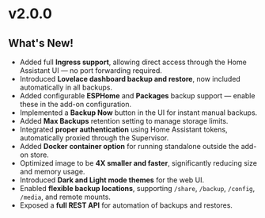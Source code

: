 # v2.0.0

## What's New!
- Added full **Ingress support**, allowing direct access through the Home Assistant UI — no port forwarding required.  
- Introduced **Lovelace dashboard backup and restore**, now included automatically in all backups.  
- Added configurable **ESPHome** and **Packages** backup support — enable these in the add-on configuration.  
- Implemented a **Backup Now** button in the UI for instant manual backups.  
- Added **Max Backups** retention setting to manage storage limits.  
- Integrated **proper authentication** using Home Assistant tokens, automatically proxied through the Supervisor.  
- Added **Docker container option** for running standalone outside the add-on store.  
- Optimized image to be **4X smaller and faster**, significantly reducing size and memory usage.  
- Introduced **Dark and Light mode themes** for the web UI.  
- Enabled **flexible backup locations**, supporting `/share`, `/backup`, `/config`, `/media`, and remote mounts.  
- Exposed a **full REST API** for automation of backups and restores.  